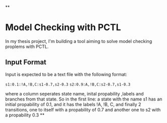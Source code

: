 **
# Model Checking with PCTL

In my thesis project, I'm building a tool aiming to solve model checking proplems with PCTL.

## Input Format
Input is expected to be a text file with the following format:

`s1:0.1:!A,!B,C:s1-0.7,s2-0.3`
`s2:0.9:A,!B,C:s2-0.7,s1-0.3`

where a column seperates state name, inital propability ,labels and branches from that state.
So in the first line: a state with the name s1 has an initial propability of 0.1, and it has the labels !A, !B, C, and finally 2 transitions, one to itself with a propability of 0.7 and another one to s2 with a propability 0.3 
**
